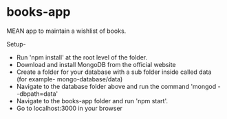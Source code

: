 # books-app

MEAN app to maintain a wishlist of books. 

Setup-
- Run 'npm install' at the root level of the folder.
- Download and install MongoDB from the official website 
- Create a folder for your database with a sub folder inside called data (for example- mongo-database/data)
- Navigate to the database folder above and run the command 'mongod --dbpath=data'
- Navigate to the books-app folder and run 'npm start'.
- Go to localhost:3000 in your browser
